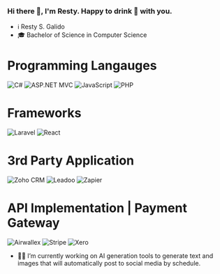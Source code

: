 ### Hi there 👋, I'm Resty. Happy to drink 🍻 with you.

- ℹ️ Resty S. Galido
- 🎓 Bachelor of Science in Computer Science



# Programming Langauges
![C#](https://img.shields.io/badge/-C%23-blue?style=flat-square&logo=c-sharp&logoColor=white)
![ASP.NET MVC](https://img.shields.io/badge/-.NET%20MVC-blue?style=flat-square&logo=.net&logoColor=white)
![JavaScript](https://img.shields.io/badge/-JavaScript-yellow?style=flat-square&logo=javascript&logoColor=white)
![PHP](https://img.shields.io/badge/-PHP-777BB4?style=flat-square&logo=php&logoColor=white)



# Frameworks
![Laravel](https://img.shields.io/badge/-Laravel-red?style=flat-square&logo=laravel&logoColor=white)
![React](https://img.shields.io/badge/-React-blue?style=flat-square&logo=react&logoColor=white)



# 3rd Party Application
![Zoho CRM](https://img.shields.io/badge/-Zoho%20CRM-FF7200?style=flat-square&logo=zoho&logoColor=white)
![Leadoo](https://img.shields.io/badge/-Leadoo-00BFFF?style=flat-square&logo=leadoo&logoColor=white)
![Zapier](https://img.shields.io/badge/-Zapier-FFCC00?style=flat-square&logo=zapier&logoColor=white)


# API Implementation | Payment Gateway
![Airwallex](https://img.shields.io/badge/-Airwallex-00c4b2?style=flat-square&logo=airwallex&logoColor=white)
![Stripe](https://img.shields.io/badge/-Stripe-008CDD?style=flat-square&logo=stripe&logoColor=white)
![Xero](https://img.shields.io/badge/-Xero-00AAE0?style=flat-square&logo=xero&logoColor=white)


- 👨‍💻 I’m currently working on AI generation tools to generate text and images that will automatically post to social media by schedule.
<!--
**tyser1995/tyser1995** is a ✨ _special_ ✨ repository because its `README.md` (this file) appears on your GitHub profile.

Here are some ideas to get you started:

- 🔭 I’m currently working on ...
- 🌱 I’m currently learning ...
- 👯 I’m looking to collaborate on ...
- 🤔 I’m looking for help with ...
- 💬 Ask me about ...
- 📫 How to reach me: ...
- 😄 Pronouns: ...
- ⚡ Fun fact: ...
-->
